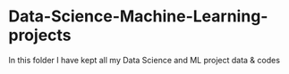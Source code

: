 # Data-Science-Machine-Learning-projects
In this folder I have kept all my Data Science and ML project data &amp; codes
